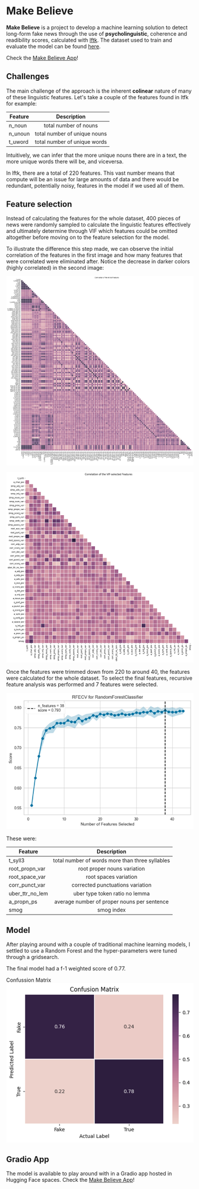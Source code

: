 # Make Believe 


**Make Believe** is a project to develop a machine learning solution to detect long-form fake news through the use of __psycholinguistic__, coherence and readibility scores, calculated with [lftk](https://github.com/brucewlee/lftk/blob/main/readme.md#essential-tips-and-to-do-guides). The dataset used to train and evaluate the model can be found [here](https://www.kaggle.com/datasets/hassanamin/textdb3). 

Check the [Make Believe App](https://huggingface.co/spaces/alberto-lorente/Make_Believe)!

## Challenges

The main challenge of the approach is the inherent __colinear__ nature of many of these linguistic features. Let's take a couple of the features found in ltfk for example: 

| Feature        | Description  |
| -------------- |:-------------:|
| n_noun         | total number of nouns|
| n_unoun        | total number of unique nouns |
| t_uword        | total number of unique words |

Intuitively, we can infer that the more unique nouns there are in a text, the more unique words there will be, and viceversa.

In lftk, there are a total of 220 features. This vast number means that compute will be an issue for large amounts of data and there would be redundant, potentially noisy, features in the model if we used all of them.

## Feature selection

Instead of calculating the features for the whole dataset, 400 pieces of news were randomly sampled to calculate the linguistic features effectively and ultimately determine through VIF which features could be omitted altogether before moving on to the feature selection for the model. 

To illustrate the difference this step made, we can observe the initial correlation of the features in the first image and how many features that were correlated were eliminated after. Notice the decrease in darker colors (highly correlated) in the second image:

![alt text](https://github.com/alberto-lorente/Make_Believe_v2/blob/main/Images%2C%20plots%2C%20graphs/correlation%20before.png "Logo Title Text 2")

![alt text](https://github.com/alberto-lorente/Make_Believe_v2/blob/main/Images%2C%20plots%2C%20graphs/correlation%20after.png "Logo Title Text 2")

Once the features were trimmed down from 220 to around 40, the features were calculated for the whole dataset. To select the final features, recursive feature analysis was performed and 7 features were selected. 


![alt text](https://github.com/alberto-lorente/Make_Believe_v2/blob/main/Images%2C%20plots%2C%20graphs/rfe.png "Logo Title Text 2")

These were:

| Feature               | Description  |
| --------------        |:-------------:|
| t_syll3               | total number of words more than three syllables |
| root_propn_var        | root proper nouns variation |
| root_space_var        | root spaces variation |
| corr_punct_var        | corrected punctuations variation |
| uber_ttr_no_lem       | uber type token ratio no lemma |
| a_propn_ps            | average number of proper nouns per sentence |
| smog                  | smog index |

## Model

After playing around with a couple of traditional machine learning models, I settled to use a Random Forest and the hyper-parameters were tuned through a gridsearch. 

The final model had a f-1 weighted score of 0.77.

Confussion Matrix
![alt text](https://github.com/alberto-lorente/Make_Believe_v2/blob/main/Images%2C%20plots%2C%20graphs/confusion%20matrix.png "Logo Title Text 2")

## Gradio App

The model is available to play around with in a Gradio app hosted in Hugging Face spaces. Check the [Make Believe App](https://huggingface.co/spaces/alberto-lorente/Make_Believe)!
